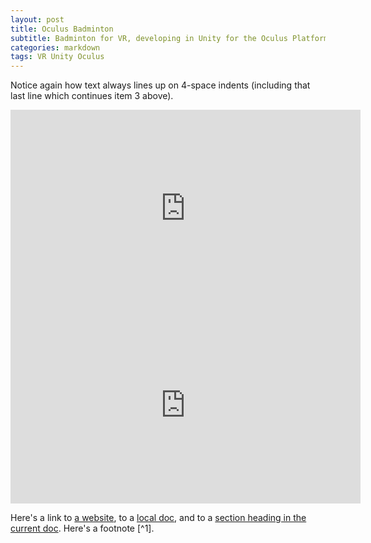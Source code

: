 ```yaml
---
layout: post
title: Oculus Badminton
subtitle: Badminton for VR, developing in Unity for the Oculus Platform
categories: markdown
tags: VR Unity Oculus
---
```


Notice again how text always lines up on 4-space indents (including
that last line which continues item 3 above).

<iframe width="560" height="315" src="https://www.youtube.com/embed/BP-nhg_v2wk" title="YouTube video player" frameborder="0" allow="accelerometer; autoplay; clipboard-write; encrypted-media; gyroscope; picture-in-picture" allowfullscreen></iframe>

<iframe width="560" height="315" src="https://www.youtube.com/embed/OxkkvQpPZnE" title="YouTube video player" frameborder="0" allow="accelerometer; autoplay; clipboard-write; encrypted-media; gyroscope; picture-in-picture" allowfullscreen></iframe>

Here's a link to [a website](http://foo.bar), to a [local
doc](local-doc.html), and to a [section heading in the current
doc](#an-h2-header). Here's a footnote [^1].
